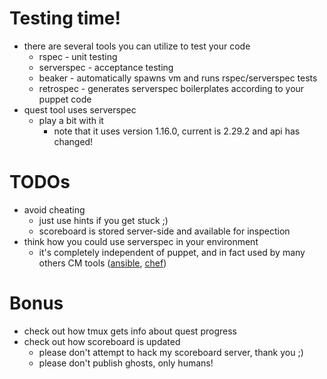 # Testing time!

* there are several tools you can utilize to test your code
  * rspec - unit testing
  * serverspec - acceptance testing
  * beaker - automatically spawns vm and runs rspec/serverspec tests
  * retrospec - generates serverspec boilerplates according to your puppet code
* quest tool uses serverspec
  * play a bit with it
    * note that it uses version 1.16.0, current is 2.29.2 and api has changed!

# TODOs

* avoid cheating
  * just use hints if you get stuck ;)
  * scoreboard is stored server-side and available for inspection
* think how you could use serverspec in your environment
  * it's completely independent of puppet, and in fact used by many others CM tools ([ansible](http://sharknet.us/2014/02/04/infrastructure-testing-with-ansible-and-serverspec-part-1/), [chef](http://kitchen.ci/))

# Bonus

* check out how tmux gets info about quest progress
* check out how scoreboard is updated
  * please don't attempt to hack my scoreboard server, thank you ;)
  * please don't publish ghosts, only humans!
